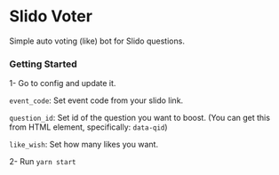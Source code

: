 # Slido Voter

Simple auto voting (like) bot for Slido questions.

### Getting Started

1- Go to config and update it.

`event_code`: Set event code from your slido link.

`question_id`: Set id of the question you want to boost. (You can get this from HTML element, specifically: `data-qid`)

`like_wish`: Set how many likes you want.

2- Run `yarn start`
